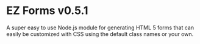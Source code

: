 # EZ Forms v0.5.1

A super easy to use Node.js module for generating HTML 5 forms that can easily be customized with CSS using the default class names or your own.
